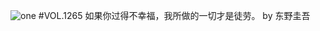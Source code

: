 ![one](http://image.wufazhuce.com/FkvkX68UZMNDxU1Up1UDa4Hc2UfU)
#VOL.1265
如果你过得不幸福，我所做的一切才是徒劳。 by 东野圭吾

